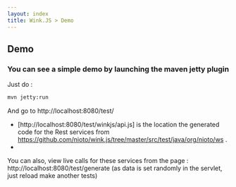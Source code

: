 ```yaml
---
layout: index
title: Wink.JS > Demo
---
```


## Demo

### You can see a simple demo by launching the maven jetty plugin

Just do :

```bash
mvn jetty:run
```

And go to http://localhost:8080/test/

*  [http://localhost:8080/test/winkjs/api.js] is the location the generated code for the Rest services from https://github.com/nioto/wink.js/tree/master/src/test/java/org/nioto/ws .
* 

You can also, view live calls for these services from the page : http://localhost:8080/test/generate (as data is set randomly in the servlet, just reload make another tests)


